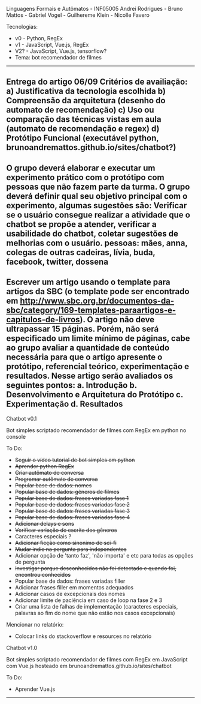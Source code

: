 Linguagens Formais e Autômatos - INF05005
Andrei Rodrigues - Bruno Mattos - Gabriel Vogel - Guilhereme Klein - Nicolle Favero

Tecnologias:
* v0 - Python, RegEx
* v1 - JavaScript, Vue.js, RegEx
* V2? - JavaScript, Vue.js, tensorflow?
* Tema: bot recomendador de filmes
----------------------------------------------------------------------------------------------------------------------
Entrega do artigo 06/09
Critérios de availiação:
a) Justificativa da tecnologia escolhida
b) Compreensão da arquitetura (desenho do automato de recomendação)
c) Uso ou comparação das técnicas vistas em aula (automato de recomendação e regex)
d) Protótipo Funcional (executável python, brunoandremattos.github.io/sites/chatbot?)
----------------------------------------------------------------------------------------------------------------------
O grupo deverá elaborar e executar um experimento prático com o
protótipo com pessoas que não fazem parte da turma.
O grupo deverá definir qual seu objetivo principal com o experimento, algumas sugestões são: 
Verificar se o usuário consegue realizar a atividade que o chatbot se propõe a atender, verificar a usabilidade do chatbot,
coletar sugestões de melhorias com o usuário.
pessoas: mães, anna, colegas de outras cadeiras, lívia, buda, facebook, twitter, dossena 
----------------------------------------------------------------------------------------------------------------------
Escrever um artigo usando o template para artigos da SBC (o template pode ser
encontrado em http://www.sbc.org.br/documentos-da-sbc/category/169-templates-paraartigos-e-capitulos-de-livros). O artigo não deve ultrapassar 15 páginas. Porém, não será
especificado um limite mínimo de páginas, cabe ao grupo avaliar a quantidade de conteúdo
necessária para que o artigo apresente o protótipo, referencial teórico, experimentação e
resultados. Nesse artigo serão avaliados os seguintes pontos:
a. Introdução
b. Desenvolvimento e Arquitetura do Protótipo
c. Experimentação
d. Resultados
------------------------------------------------------------------------------------------------------------------------

Chatbot v0.1

Bot simples scriptado recomendador de filmes com RegEx em python no console

To Do:
* ~~Seguir o vídeo tutorial de bot simples em python~~
* ~~Aprender python RegEx~~
* ~~Criar autômato de conversa~~
* ~~Programar autômato de conversa~~
* ~~Popular base de dados: nomes~~
* ~~Popular base de dados: gêneros de filmes~~
* ~~Popular base de dados: frases variadas fase 1~~
* ~~Popular base de dados: frases variadas fase 2~~
* ~~Popular base de dados: frases variadas fase 3~~
* ~~Popular base de dados: frases variadas fase 4~~
* ~~Adicionar delays e sons~~
* ~~Verificar variação de escrita dos gêneros~~
* Caracteres especiais ?
* ~~Adicionar ficção como sinonimo de sci-fi~~
* ~~Mudar indie na pergunta para independentes~~
* Adicionar opção de 'tanto faz', 'não importa' e etc para todas as opções de pergunta
* ~~Investigar porque desconhecidos não foi detectado e quando foi, encontrou conhecidos~~
* Popular base de dados: frases variadas filler
* Adicionar frases filler em momentos adequados
* Adicionar casos de excepcionais dos nomes
* Adicionar limite de paciência em caso de loop na fase 2 e 3
* Criar uma lista de falhas de implementação (caracteres especiais, palavras ao fim do nome que não estão nos casos excepcionais)


 Mencionar no relatório:
 * Colocar links do stackoverflow e resources no relatório


Chatbot v1.0

Bot simples scriptado recomendador de filmes com RegEx em JavaScript com Vue.js hosteado em brunoandremattos.github.io/sites/chatbot

To Do:
* Aprender Vue.js

------------------------------------------------------------------------------------------------------------------------
